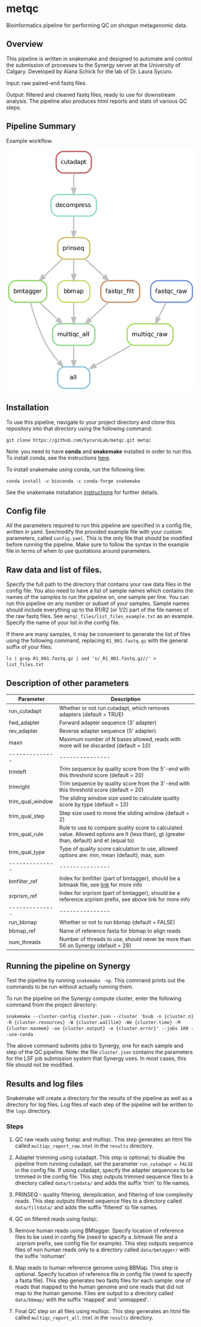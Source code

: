 # metqc

Bioinformatics pipeline for performing QC on shotgun metagenomic data.

## Overview

This pipeline is written in snakemake and designed to automate and control the submission of processes to the Synergy server at the University of Calgary. Developed by Alana Schick for the lab of Dr. Laura Sycuro. 

Input: raw paired-end fastq files.

Output: filtered and cleaned fastq files, ready to use for downstream analysis. The pipeline also produces html reports and stats of various QC steps. 

## Pipeline Summary

Example workflow.

![Rulegraph](./metqc_files/metqc_rulegraph.png)

## Installation

To use this pipeline, navigate to your project directory and clone this repository into that directory using the following command:

```
git clone https://github.com/SycuroLab/metqc.git metqc
```

Note: you need to have **conda** and **snakemake** installed in order to run this. To install conda, see the instructions [here](https://github.com/ucvm/synergy/wiki). 

To install snakemake using conda, run the following line:

```
conda install -c bioconda -c conda-forge snakemake
```

See the snakemake installation [instructions](https://snakemake.readthedocs.io/en/stable/getting_started/installation.html) for further details.

## Config file

All the parameters required to run this pipeline are specified in a config file, written in yaml. See/modify the provided example file with your custom parameters, called `config.yaml`. This is the only file that should be modified before running the pipeline. Make sure to follow the syntax in the example file in terms of when to use quotations around parameters.

## Raw data and list of files.

Specify the full path to the directory that contains your raw data files in the config file. You also need to have a list of sample names which contains the names of the samples to run the pipeline on, one sample per line. You can run this pipeline on any number or subset of your samples. Sample names should include everything up to the R1/R2 (or 1/2) part of the file names of the raw fastq files. See `metqc_files/list_files_example.txt` as an example. Specify the name of your list in the config file.

If there are many samples, it may be convenient to generate the list of files using the following command, replacing `R1_001.fastq.gz` with the general suffix of your files:

```
ls | grep R1_001.fastq.gz | sed 's/_R1_001.fastq.gz//' > list_files.txt
```

## Description of other parameters
| Parameter | Description |
| -------------- | --------------- |
| run_cutadapt | Whether or not run cutadapt, which removes adapters (default = TRUE) |
| fwd_adapter | Forward adapter sequence (3' adapter) |
| rev_adapter | Reverse adapter sequence (5' adapter) |
| maxn | Maximum number of N bases allowed, reads with more will be discarded (default = 10) |
| -------------- | --------------- |
| trimleft | Trim sequence by quality score from the 5'-end with this threshold score (default = 20) |
| trimright | Trim sequence by quality score from the 3'-end with this threshold score (default = 20) |
| trim_qual_window | The sliding window size used to calculate quality score by type (default = 10) |
| trim_qual_step | Step size used to move the sliding window (default = 2) | 
| trim_qual_rule | Rule to use to compare quality score to calculated value. Allowed options are lt (less than), gt (greater than, default) and et (equal to) | 
| trim_qual_type | Type of quality score calculation to use, allowed options are: min, mean (default), max, sum |
| -------------- | --------------- |
| bmfilter_ref | Index for bmfilter (part of bmtagger), should be a bitmask file, see [link](https://www.westgrid.ca/support/software/bmtagger) for more info |
| srprism_ref | Index for srprism (part of bmtagger), should be a reference.srprism prefix, see above link for more info |
| -------------- | --------------- |
| run_bbmap | Whether or not to run bbmap (default = FALSE) |
| bbmap_ref | Name of reference fasta for bbmap to align reads |
| num_threads | Number of threads to use, should never be more than 56 on Synergy (default = 28) |

## Running the pipeline on Synergy

Test the pipeline by running `snakemake -np`. This command prints out the commands to be run without actually running them. 

To run the pipeline on the Synergy compute cluster, enter the following command from the project directory:

```
snakemake --cluster-config cluster.json --cluster 'bsub -n {cluster.n} -R {cluster.resources} -W {cluster.walllim} -We {cluster.time} -M {cluster.maxmem} -oo {cluster.output} -e {cluster.error}' --jobs 100 --use-conda
```
The above command submits jobs to Synergy, one for each sample and step of the QC pipeline. Note: the file `cluster.json` contains the parameters for the LSF job submission system that Synergy uses. In most cases, this file should not be modified.

## Results and log files

Snakemake will create a directory for the results of the pipeline as well as a directory for log files. Log files of each step of the pipeline will be written to the `logs` directory.

### Steps

1) QC raw reads using fastqc and multiqc. This step generates an html file called `multiqc_report_raw.html` in the `results` directory.

2) Adapter trimming using cutadapt. This step is optional; to disable the pipeline from running cutadapt, set the parameter `run_cutadapt = FALSE` in the config file. If using cutadapt, specify the adapter sequences to be trimmed in the config file. This step outputs trimmed sequence files to a directory called `data/trimdata/` and adds the suffix 'trim' to file names.

3) PRINSEQ - quality filtering, dereplication, and filtering of low complexity reads. This step outputs filtered sequence files to a directory called `data/filtdata/` and adds the suffix 'filtered' to file names.

4) QC on filtered reads using fastqc.

5) Remove human reads using BMtagger. Specify location of reference files to be used in config file (need to specify a .bitmask file and a .srprism prefix, see config file for example). This step outputs sequence files of non human reads only to a directory called `data/bmtagger/` with the suffix 'nohuman'. 

6) Map reads to human reference genome using BBMap. This step is optional. Specify location of reference file in config file (need to specify a fasta file). This step generates two fastq files for each sample: one of reads that mapped to the human genome and one reads that did not map to the human genome. Files are output to a directory called `data/bbmap/` with the suffix 'mapped' and 'unmapped'. 

7) Final QC step on all files using multiqc. This step generates an html file called `multiqc_report_all.html` in the `results` directory. 


